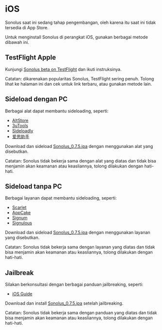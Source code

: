 # iOS

Sonolus saat ini sedang tahap pengembangan, oleh karena itu saat ini tidak tersedia di App Store.

Untuk menginstall Sonolus di perangkat iOS, gunakan berbagai metode dibawah ini.

## TestFlight Apple

Kunjungi [Sonolus beta on TestFlight](https://testflight.apple.com/join/mdFtAf92) dan ikuti instruksinya.

Catatan: dikarenakan popularitas Sonolus, TestFlight sering penuh. Tolong lihat ke halaman ini dan cek untuk link terbaru, atau gunakan metode lain.

## Sideload dengan PC

Berbagai alat dapat membantu sideloading, seperti:

-   [AltStore](https://altstore.io)
-   [3uTools](http://3u.com)
-   [Sideloadly](https://sideloadly.io)
-   [爱思助手](https://www.i4.cn)

Download dan sideload [Sonolus_0.7.5.ipa](https://download.sonolus.com/Sonolus_0.7.5.ipa) dengan menggunakan alat yang disebutkan.

Catatan: Sonolus tidak bekerja sama dengan alat yang diatas dan tidak bisa menjamin akan keamanan atau keasliannya, tolong dilakukan dengan hati-hati.

## Sideload tanpa PC

Berbagai layanan dapat membantu sideloading, seperti:

-   [Scarlet](https://usescarlet.com)
-   [AppCake](https://www.iphonecake.com)
-   [Signum](https://signumsign.me)
-   [Signulous](https://www.signulous.com)

Download dan sideload [Sonolus_0.7.5.ipa](https://download.sonolus.com/Sonolus_0.7.5.ipa) dengan menggunakan layanan yang disebutkan.

Catatan: Sonolus tidak bekerja sama dengan layanan yang diatas dan tidak bisa menjamin akan keamanan atau keasliannya, tolong dilakukan dengan hati-hati.

## Jailbreak

Silakan berkonsultasi dengan berbagai panduan jailbreaking, seperti:

-   [iOS Guide](https://ios.cfw.guide)

Download dan install [Sonolus_0.7.5.ipa](https://download.sonolus.com/Sonolus_0.7.5.ipa) setelah jailbreaking.

Catatan: Sonolus tidak bekerja sama dengan panduan yang diatas dan tidak bisa menjamin akan keamanan atau keasliannya, tolong dilakukan dengan hati-hati.
